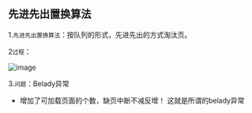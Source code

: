 ## 先进先出置换算法

1.`先进先出置换算法`：按队列的形式，先进先出的方式淘汰页。

2`过程`：

![image](https://tva1.sinaimg.cn/large/0085EwgIgy1gtktu811fsj61iq0njn4v02.jpg)

3.`问题`：Belady异常

- 增加了可加载页面的个数，缺页中断不减反增！ 这就是所谓的belady异常

